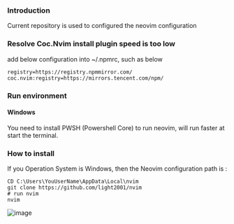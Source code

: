 ### Introduction
Current repository is used to configured the neovim configuration

### Resolve Coc.Nvim install plugin speed is too low
add below configuration into ~/.npmrc, such as below 
~~~
registry=https://registry.npmmirror.com/
coc.nvim:registry=https://mirrors.tencent.com/npm/
~~~


### Run environment
#### Windows
You need to install PWSH (Powershell Core) to run neovim, will run faster at start the terminal.


### How to install 
If you Operation System is Windows, then the Neovim configuration path is :
```
CD C:\Users\YouUserName\AppData\Local\nvim
git clone https://github.com/light2001/nvim
# run nvim
nvim
```
![image](https://github.com/user-attachments/assets/b350c51c-706a-4f6d-b0f6-e9a7bd14cc6b)


